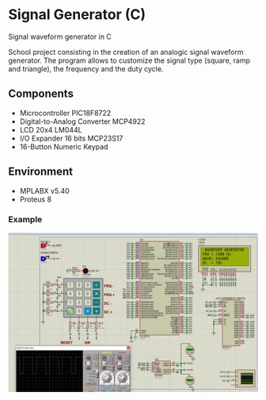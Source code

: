 # Signal Generator (C)
Signal waveform generator in C

School project consisting in the creation of an analogic signal waveform generator. The program allows to customize the signal type (square, ramp and triangle), the frequency and the duty cycle.

## Components 
* Microcontroller PIC18F8722
* Digital-to-Analog Converter MCP4922
* LCD 20x4 LM044L
* I/O Expander 16 bits MCP23S17
* 16-Button Numeric Keypad

## Environment
* MPLABX v5.40
* Proteus 8

### Example
![Generator example](img/signal_gen_c.JPG)
